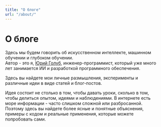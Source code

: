```yaml
---
title: "О блоге"
url: "/about/"
---
```


# О блоге

Здесь мы будем говорить об искусственном интеллекте, машинном обучении и глубоком обучении.  
Автор - это я, [Юрий Голуб](https://bg.yurigolub.me), инженер-программист, который уже много лет занимается ИИ и разработкой программного обеспечения.  

Здесь вы найдете мои личные размышления, эксперименты и различные идеи в виде статей и блог-постов.  

Идея состоит не столько в том, чтобы давать уроки, сколько в том, чтобы делиться опытом, идеями и наблюдениями. В интернете есть море информации - часто слишком сложной или разбросанной. Поэтому здесь вы найдете более ясные и понятные объяснения, примеры с кодом и реальные применения, которые можете попробовать сами.